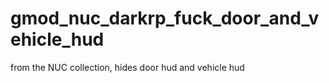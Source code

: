 # gmod_nuc_darkrp_fuck_door_and_vehicle_hud
from the NUC collection, hides door hud and vehicle hud
